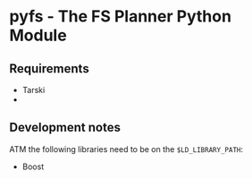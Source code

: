 
# pyfs - The FS Planner Python Module


## Requirements

* Tarski
*

## Development notes

ATM the following libraries need to be on the `$LD_LIBRARY_PATH`:
* Boost
